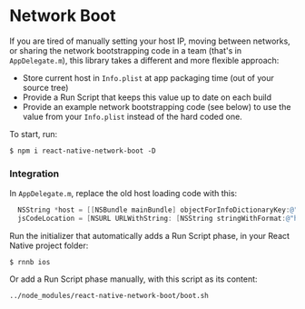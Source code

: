 # Network Boot

If you are tired of manually setting your host IP, moving between networks, or sharing the network bootstrapping code in a team (that's in `AppDelegate.m`), this library takes a different and more flexible approach:

* Store current host in `Info.plist` at app packaging time (out of your source tree)
* Provide a Run Script that keeps this value up to date on each build
* Provide an example network bootstrapping code (see below) to use the value from your `Info.plist` instead of the hard coded one.

To start, run:

```
$ npm i react-native-network-boot -D
```


### Integration

In `AppDelegate.m`, replace the old host loading code with this:

```objective-c
  NSString *host = [[NSBundle mainBundle] objectForInfoDictionaryKey:@"RNHost"];
  jsCodeLocation = [NSURL URLWithString: [NSString stringWithFormat:@"http://%@:8081/index.ios.bundle?platform=ios&dev=true", host]];
```

Run the initializer that automatically adds a Run Script phase, in your React Native project folder:

```
$ rnnb ios
```

Or add a Run Script phase manually, with this script as its content:

```
../node_modules/react-native-network-boot/boot.sh
```


